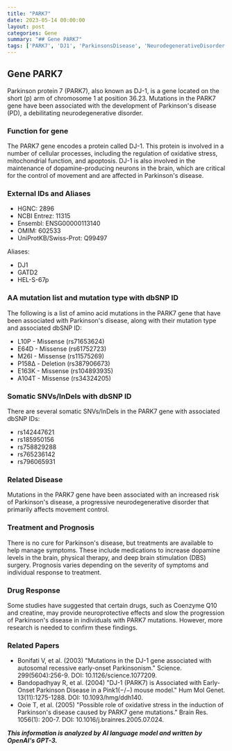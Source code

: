 ```yaml
---
title: "PARK7"
date: 2023-05-14 00:00:00
layout: post
categories: Gene
summary: "## Gene PARK7"
tags: ['PARK7', 'DJ1', 'ParkinsonsDisease', 'NeurodegenerativeDisorder', 'Mutation', 'Treatment', 'Prognosis', 'DrugResponse']
---
```


## Gene PARK7

Parkinson protein 7 (PARK7), also known as DJ-1, is a gene located on the short (p) arm of chromosome 1 at position 36.23. Mutations in the PARK7 gene have been associated with the development of Parkinson's disease (PD), a debilitating neurodegenerative disorder.

### Function for gene 

The PARK7 gene encodes a protein called DJ-1. This protein is involved in a number of cellular processes, including the regulation of oxidative stress, mitochondrial function, and apoptosis. DJ-1 is also involved in the maintenance of dopamine-producing neurons in the brain, which are critical for the control of movement and are affected in Parkinson's disease.

### External IDs and Aliases

- HGNC: 2896
- NCBI Entrez: 11315
- Ensembl: ENSG00000113140
- OMIM: 602533
- UniProtKB/Swiss-Prot: Q99497

Aliases:
- DJ1
- GATD2
- HEL-S-67p

### AA mutation list and mutation type with dbSNP ID

The following is a list of amino acid mutations in the PARK7 gene that have been associated with Parkinson's disease, along with their mutation type and associated dbSNP ID:
- L10P - Missense (rs71653624)
- E64D - Missense (rs61752723)
- M26I - Missense (rs11575269)
- P158Δ - Deletion (rs387906673)
- E163K - Missense (rs104893935)
- A104T - Missense (rs34324205)

### Somatic SNVs/InDels with dbSNP ID

There are several somatic SNVs/InDels in the PARK7 gene with associated dbSNP IDs:
- rs142447621
- rs185950156
- rs758829288
- rs765236142
- rs796065931

### Related Disease

Mutations in the PARK7 gene have been associated with an increased risk of Parkinson's disease, a progressive neurodegenerative disorder that primarily affects movement control.

### Treatment and Prognosis

There is no cure for Parkinson's disease, but treatments are available to help manage symptoms. These include medications to increase dopamine levels in the brain, physical therapy, and deep brain stimulation (DBS) surgery. Prognosis varies depending on the severity of symptoms and individual response to treatment.

### Drug Response

Some studies have suggested that certain drugs, such as Coenzyme Q10 and creatine, may provide neuroprotective effects and slow the progression of Parkinson's disease in individuals with PARK7 mutations. However, more research is needed to confirm these findings.

### Related Papers

- Bonifati V, et al. (2003) "Mutations in the DJ-1 gene associated with autosomal recessive early-onset Parkinsonism." Science. 299(5604):256-9. DOI: 10.1126/science.1077209.
- Bandopadhyay R, et al. (2004) "DJ-1 (PARK7) is Associated with  Early-Onset Parkinson Disease in a Pink1(−/−) mouse model." Hum Mol Genet. 13(11):1275-1288. DOI: 10.1093/hmg/ddh140.
- Ooie T, et al. (2005) "Possible role of oxidative stress in the induction of Parkinson's disease caused by PARK7 gene mutations." Brain Res. 1056(1): 200-7. DOI: 10.1016/j.brainres.2005.07.024.

**_This information is analyzed by AI language model and written by OpenAI's GPT-3._**